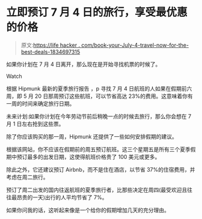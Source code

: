 # 立即预订 7 月 4 日的旅行，享受最优惠的价格

> 原文:[https://life hacker . com/book-your-July-4-travel-now-for-the-best-deals-1834697315](https://lifehacker.com/book-your-july-4th-travel-now-for-the-best-deals-1834697315)

如果你计划在 7 月 4 日离开，那么现在是开始寻找机票的时候了。

Watch

根据 Hipmunk 最新的夏季旅行报告 ，p 寻找 7 月 4 日航班的人如果在假期前六周，即 5 月 20 日那周预订这些航班，可以节省高达 23%的费用。这意味着你有一周的时间来确定旅行日期。

未来计划:如果你计划在今年劳动节前后稍晚一点的时候去旅行，那么你会想在 7 月 1 日左右抢到这些票。

除了你应该购买的那一周，Hipmunk 还提供了一些如何安排假期的建议。

根据该网站，你不应该在假期前的周五预订航班。这三个星期五是所有三个夏季假期中预订最多的出发日期，这使得航班价格贵了 100 美元或更多。

除此之外，它还建议预订 Airbnb，而不是住在酒店，以节省 37%的住宿费用，并考虑在周二旅行。

预订了周二出发的国内往返航班的夏季旅行者，比那些决定在周四(最受欢迎且往往最昂贵的一天)出行的人平均节省了 7%。

如果你问我的话，这听起来像是一个给你的假期增加几天的充分理由。